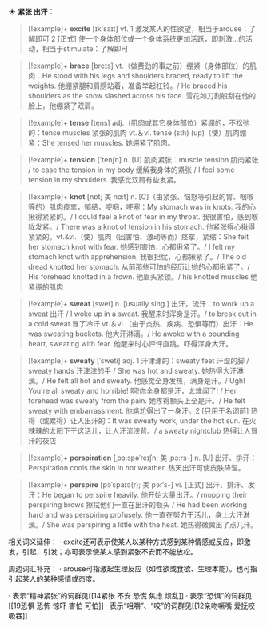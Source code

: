 ☀ <span class="category">**紧张 出汗：**</span>
>[!example]+ <span class="vocabulary">**excite**</span> [ɪk'saɪt] 
> <span class="definition">vt. 1 激发某人的性欲望，相当于arouse：</span>了解即可 <span class="definition">2 [正式] 使一个身体部位或一个身体系统更加活跃，即刺激…的活动，相当于stimulate：</span>了解即可
           
>[!example]+ <span class="vocabulary">**brace**</span> [breɪs]
> <span class="definition">vt.（做费劲的事之前）绷紧（身体部位）的肌肉：</span>He stood with his legs and shoulders braced, ready to lift the weights. 他绷紧腿和肩膀站着，准备举起杠铃。/ He braced his shoulders as the snow slashed across his face. 雪花如刀割般刮在他的脸上，他绷紧了双肩。

>[!example]+ <span class="vocabulary">**tense**</span> [tens] 
> <span class="definition">adj.（肌肉或其它身体部位）紧绷的，不松弛的：</span>tense muscles 紧张的肌肉 <span class="definition">vt.＆vi. tense (sth) (up)（使）肌肉绷紧：</span>She tensed her muscles. 她绷紧了肌肉。

>[!example]+ <span class="vocabulary">**tension**</span> ['tenʃn] 
> <span class="definition">n. [U] 肌肉紧张：</span>muscle tension 肌肉紧张 / to ease the tension in my body 缓解我身体的紧张 / I feel some tension in my shoulders. 我感觉双肩有些发紧。
           
>[!example]+ <span class="vocabulary">**knot**</span> [nɒt; 美 nɑ:t]
> <span class="definition">n. [C]（由紧张、恼怒等引起的胃、咽喉等的）肌肉痉挛，郁结，哽咽，哽塞：</span>My stomach was in knots. 我的心揪得紧紧的。/ I could feel a knot of fear in my throat. 我很害怕，感到喉咙发紧。/ There was a knot of tension in his stomach. 他紧张得心揪得紧紧的。<span class="definition">vt.&vi.（使）肌肉（因害怕、激动等而）痉挛，紧缩：</span>She felt her stomach knot with fear. 她感到害怕，心都揪紧了。/ I felt my stomach knot with apprehension. 我很担忧，心都揪紧了。/ The old dread knotted her stomach. 从前那些可怕的经历让她的心都揪紧了。/ His forehead knotted in a frown. 他眉头紧锁。/ his knotted muscles 他紧绷的肌肉

>[!example]+ <span class="vocabulary">**sweat**</span> [swet] 
> <span class="definition">n. [usually sing.] 出汗，流汗：</span>to work up a sweat 出汗 / I woke up in a sweat. 我醒来时浑身是汗。/ to break out in a cold sweat 冒了冷汗 <span class="definition">vt.＆vi.（由于炎热、疾病、恐惧等而）出汗：</span>He was sweating buckets. 他大汗淋漓。/ He awoke with a pounding heart, sweating with fear. 他醒来时心怦怦直跳，吓得浑身大汗。
           
>[!example]+ <span class="vocabulary">**sweaty**</span> [ˈsweti]
> <span class="definition">adj. 1 汗津津的：</span>sweaty feet 汗湿的脚 / sweaty hands 汗津津的手 / She was hot and sweaty. 她热得大汗淋漓。/ He felt all hot and sweaty. 他感觉全身发热，满身是汗。/ Ugh! You're all sweaty and horrible! 啊!你全身都是汗，太难闻了! / Her forehead was sweaty from the pain. 她疼得额头上全是汗。/ He felt sweaty with embarrassment. 他尴尬得出了一身汗。<span class="definition">2 [只用于名词前] 热得（或累得）让人出汗的：</span>It was sweaty work, under the hot sun. 在火辣辣的太阳下干这活儿，让人汗流浃背。/ a sweaty nightclub 热得让人冒汗的夜店

>[!example]+ <span class="vocabulary">**perspiration**</span> [ˌpɜ:spəˈreɪʃn; 美 ˌpɜ:rs-]
> <span class="definition">n. [U] 出汗、排汗：</span>Perspiration cools the skin in hot weather. 热天出汗可使皮肤降温。
           
>[!example]+ <span class="vocabulary">**perspire**</span> [pəˈspaɪə(r); 美 pərˈs-]
> <span class="definition">vi. [正式] 出汗、排汗、发汗：</span>He began to perspire heavily. 他开始大量出汗。/ mopping their perspiring brows 擦拭他们一直在出汗的额头 / He had been working hard and was perspiring profusely. 他一直在努力干活儿，身上大汗淋漓。/ She was perspiring a little with the heat. 她热得微微出了点儿汗。

相关词义延伸：
· excite还可表示使某人以某种方式感到某种情感或反应，即激发，引起，引发；亦可表示使某人感到紧张不安而不能放松。

周边词汇补充：
· arouse可指激起生理反应（如性欲或食欲、生理本能）。也可指引起某人的某种感情或态度。

· 表示“精神紧张”的词群见[[14紧张 不安 恐慌 焦虑 烦乱]]
· 表示“恐惧”的词群见[[19恐惧 恐怖 惊吓 害怕 可怕]]
· 表示“咀嚼”、“咬”的词群见[[12亲吻噘嘴 爱抚咬吸吞]]
